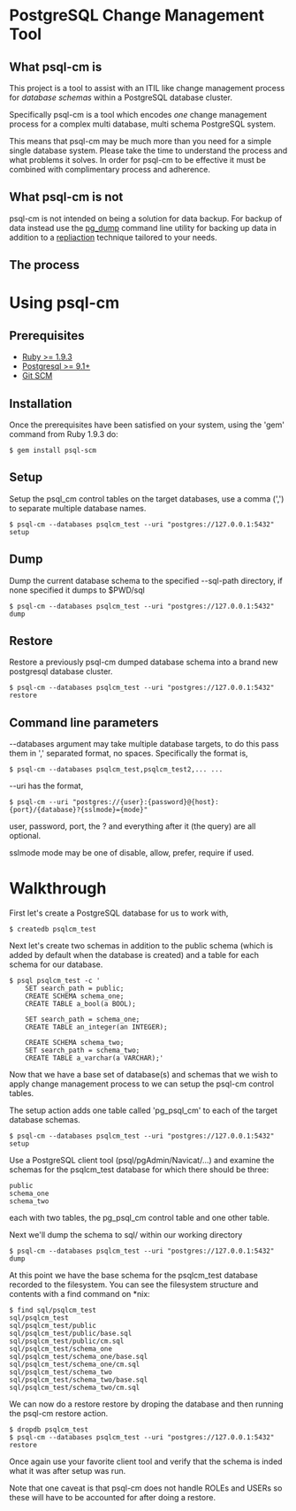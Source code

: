 # PostgreSQL Change Management Tool

## What psql-cm is

This project is a tool to assist with an ITIL like change management process
for *database schemas* within a PostgreSQL database cluster.

Specifically psql-cm is a tool which encodes *one* change management process
for a complex multi database, multi schema PostgreSQL system.

This means that psql-cm may be much more than you need for a simple
single database system.  Please take the time to understand the process and
what problems it solves. In order for psql-cm to be effective it must be
combined with complimentary process and adherence.

## What psql-cm is not

psql-cm is not intended on being a solution for data backup.
For backup of data instead use the
[pg\_dump](http://www.postgresql.org/docs/current/static/app-pgdump.html)
command line utility for backing up data in addition to a
[repliaction](http://www.postgresql.org/docs/current/static/different-replication-solutions.html)
technique tailored to your needs.

## The process

# Using psql-cm

## Prerequisites

- [Ruby >= 1.9.3](http://www.ruby-lang.org/en/)
- [Postgresql >= 9.1+](http://www.postgresql.org/)
- [Git SCM](http://git-scm.com/)

## Installation

Once the prerequisites have been satisfied on your system, using the
'gem' command from Ruby 1.9.3 do:

    $ gem install psql-scm

## Setup

Setup the psql\_cm control tables on the target databases, use a comma (',')
to separate multiple database names.

    $ psql-cm --databases psqlcm_test --uri "postgres://127.0.0.1:5432" setup

## Dump

Dump the current database schema to the specified --sql-path directory, if none
specified it dumps to $PWD/sql

    $ psql-cm --databases psqlcm_test --uri "postgres://127.0.0.1:5432" dump

## Restore

Restore a previously psql-cm dumped database schema into a brand new postgresql
database cluster.

    $ psql-cm --databases psqlcm_test --uri "postgres://127.0.0.1:5432" restore

## Command line parameters

--databases argument may take multiple database targets, to do this pass them
in ',' separated format, no spaces. Specifically the format is,

    $ psql-cm --databases psqlcm_test,psqlcm_test2,... ...

--uri has the format,

    $ psql-cm --uri "postgres://{user}:{password}@{host}:{port}/{database}?{sslmode}={mode}"

user, password, port, the ? and everything after it (the query) are all optional.

sslmode mode may be one of disable, allow, prefer, require if used.

# Walkthrough

First let's create a PostgreSQL database for us to work with,

    $ createdb psqlcm_test

Next let's create two schemas in addition to the public schema (which is added
by default when the database is created) and a table for each schema for our
database.

    $ psql psqlcm_test -c '
        SET search_path = public;
        CREATE SCHEMA schema_one;
        CREATE TABLE a_bool(a BOOL);

        SET search_path = schema_one;
        CREATE TABLE an_integer(an INTEGER);

        CREATE SCHEMA schema_two;
        SET search_path = schema_two;
        CREATE TABLE a_varchar(a VARCHAR);'

Now that we have a base set of database(s) and schemas that we wish to apply
change management process to we can setup the psql-cm control tables.

The setup action adds one table called 'pg\_psql\_cm' to each of the target
database schemas.

    $ psql-cm --databases psqlcm_test --uri "postgres://127.0.0.1:5432" setup

Use a PostgreSQL client tool (psql/pgAdmin/Navicat/...) and examine the schemas
for the psqlcm\_test database for which there should be three:

    public
    schema_one
    schema_two

each with two tables, the pg\_psql\_cm control table and one other table.

Next we'll dump the schema to sql/ within our working directory

    $ psql-cm --databases psqlcm_test --uri "postgres://127.0.0.1:5432" dump

At this point we have the base schema for the psqlcm\_test database recorded to
the filesystem. You can see the filesystem structure and contents with
a find command on \*nix:

    $ find sql/psqlcm_test
    sql/psqlcm_test
    sql/psqlcm_test/public
    sql/psqlcm_test/public/base.sql
    sql/psqlcm_test/public/cm.sql
    sql/psqlcm_test/schema_one
    sql/psqlcm_test/schema_one/base.sql
    sql/psqlcm_test/schema_one/cm.sql
    sql/psqlcm_test/schema_two
    sql/psqlcm_test/schema_two/base.sql
    sql/psqlcm_test/schema_two/cm.sql

We can now do a restore restore by droping the database and then running the
psql-cm restore action.

    $ dropdb psqlcm_test
    $ psql-cm --databases psqlcm_test --uri "postgres://127.0.0.1:5432" restore

Once again use your favorite client tool and verify that the schema is inded
what it was after setup was run.

Note that one caveat is that psql-cm does not handle ROLEs and USERs so these
will have to be accounted for after doing a restore.

